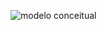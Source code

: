 ![modelo conceitual](https://github.com/user-attachments/assets/df7ccf98-79c0-4d95-be95-2fc0d47a4976)
